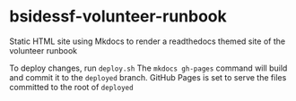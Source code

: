 # bsidessf-volunteer-runbook

Static HTML site using Mkdocs to render a readthedocs themed site of the volunteer runbook

To deploy changes, run `deploy.sh` The `mkdocs gh-pages` command will build and commit it to the `deployed` branch. GitHub Pages is set to serve the files committed to the root of `deployed`